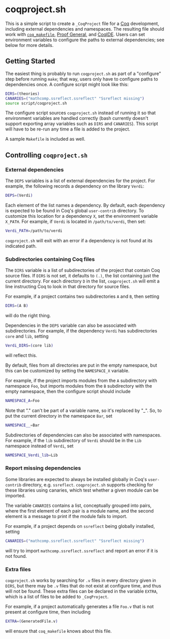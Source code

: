 # coqproject.sh

This is a simple script to create a `_CoqProject` file for a
[Coq](https://coq.inria.fr) development, including external
dependencies and namespaces. The resulting file should work with
[`coq_makefile`](https://coq.inria.fr/distrib/current/refman/tools.html#Makefile),
[Proof General](https://proofgeneral.github.io), and
[CoqIDE](https://coq.inria.fr/distrib/current/refman/coqide.html).
Users can set environment variables to configure the paths to
external dependencies; see below for more details.

## Getting Started

The easiest thing is probably to run `coqproject.sh` as part of a
"configure" step before running `make`; that way, users only have to
configure paths to dependencies once. A configure script might look
like this:

```bash
DIRS=(theories)
CANARIES=("mathcomp.ssreflect.ssreflect" "Ssreflect missing")
source script/coqproject.sh
```

The configure script sources `coqproject.sh` instead of running it so
that environment variables are handled correctly (bash currently
doesn't support exporting array variables such as `DIRS` and
`CANARIES`). This script will have to be re-run any time a file is
added to the project.

A sample `Makefile` is included as well.

## Controlling `coqproject.sh`

### External dependencies

The `DEPS` variables is a list of external dependencies for the
project. For example, the following records a dependency on the library
`Verdi`:

```bash
DEPS=(Verdi)
```

Each element of the list names a dependency.  By default, each
dependency is expected to be found in Coq's global `user-contrib` directory.
To customize this location for a dependency `X`, set the environment
variable `X_PATH`. For example, if `Verdi` is located in
`/path/to/verdi`, then set:

```bash
Verdi_PATH=/path/to/verdi
```

`coqproject.sh` will exit with an error if a dependency is not found
at its indicated path.


### Subdirectories containing Coq files

The `DIRS` variable is a list of subdirectories of the project that
contain Coq source files. If `DIRS` is not set, it defaults to `(.)`,
the list containing just the current directory. For each directory `D`
in the list, `coqproject.sh` will emit a line instructing Coq to look
in that directory for source files.

For example, if a project contains two subdirectories `A` and `B`,
then setting
```bash
DIRS=(A B)
```
will do the right thing.

Dependencies in the `DEPS` variable can also be associated with
subdirectories. For example, if the dependency `Verdi` has
subdirectories `core` and `lib`, setting
```bash
Verdi_DIRS=(core lib)
```
will reflect this.

By default, files from all directories are put in the empty namespace,
but this can be customized by setting the `NAMESPACE_X` variable.

For example, if the project imports modules from the `A` subdirectory
with namespace `Foo`, but imports modules from the `B` subdirectory with
the empty namespace, then the configure script should include
```bash
NAMESPACE_A=Foo
```

Note that "." can't be part of a variable name, so it's replaced by "_".
So, to put the current directory in the namespace `Bar`, set
```bash
NAMESPACE__=Bar
```

Subdirectories of dependencies can also be associated
with namespaces. For example, if the `lib` subdirectory of `Verdi`
should be in the `Lib` namespace instead of `Verdi`, set
```bash
NAMESPACE_Verdi_lib=Lib
```

### Report missing dependencies

Some libraries are expected to always be installed globally in Coq's
`user-contrib` directory, e.g. `ssreflect`. `coqproject.sh` supports
checking for these libraries using canaries, which test whether
a given module can be imported.

The variable `CANARIES` contains a list, conceptually grouped into
pairs, where the first element of each pair is a module name, and the
second element is a message to print if the module fails to import.

For example, if a project depends on `ssreflect` being globally
installed, setting
```bash
CANARIES=("mathcomp.ssreflect.ssreflect" "Ssreflect missing")
```
will try to import `mathcomp.ssreflect.ssreflect` and report an error
if it is not found.

### Extra files

`coqproject.sh` works by searching for `.v` files in every directory
given in `DIRS`, but there may be `.v` files that do not exist at
configure time, and thus will not be found. These extra files can be
declared in the variable `EXTRA`, which is a list of files to be
added to `_CoqProject`.

For example, if a project automatically generates a file `Foo.v` that
is not present at configure time, then including
```bash
EXTRA=(GeneratedFile.v)
```
will ensure that `coq_makefile` knows about this file.
